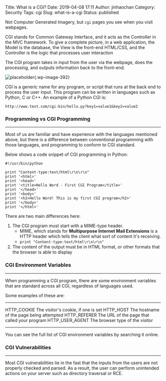 Title: What is a CGI?
Date: 2019-04-08 17:11
Author: jinhaochan
Category: Security
Tags: cgi
Slug: what-is-a-cgi
Status: published



Not Computer Generated Imagery, but `cgi` pages you see when you visit webpages.





CGI stands for Common Gateway Interface, and it acts as the Controller in the MVC framework. To give a complete picture, in a web application, the Model is the database, the View is the front-end HTML/CSS, and the Controller is the logic that processes user interaction





The CGI program takes in input from the user via the webpage, does the processing, and outputs information back to the front-end.



<!-- wp:image {"id":392,"align":"center"} -->

>


![placeholder]({attach}media/2019/04/cgi.gif){.wp-image-392}








CGI is a generic name for any program, or script that runs at the back end to process the user input. This program can be written in languages such as Python, C or C++. An example of a Python CGI is:





`http://www.test.com/cgi-bin/hello.py?key1=value1&key2=value2`



<!-- wp:heading {"level":3} -->

### Programming vs CGI Programming





------------------------------------------------------------------------



</p>


Most of us are familiar and have experience with the languages mentioned above, but there is a difference between conventional programming with those languages, and programming to conform to CGI standard.





Below shows a code snippet of CGI programming in Python:



<!-- wp:code -->

``` {.wp-block-code}
#!/usr/bin/python

print "Content-type:text/html\r\n\r\n"
print '<html>'
print '<head>'
print '<title>Hello Word - First CGI Program</title>'
print '</head>'
print '<body>'
print '<h2>Hello Word! This is my first CGI program</h2>'
print '</body>'
print '</html>'
```

<!-- /wp:code -->



There are two main differences here:



<!-- wp:list {"ordered":true} -->

1.  The CGI program must start with a MIME-type header.
    -   MIME, which stands for **Multipurpose Internet Mail Extensions** is a HTTP header which tells the client what sort of content it's receiving.
    -   `print "Content-type:text/html\r\n\r\n"`
2.  The content of the output must be in HTML format, or other formats that the browser is able to display



<!-- wp:heading {"level":3} -->

### CGI Environment Variables  





------------------------------------------------------------------------



</p>


When programming a CGI program, there are some environment variables that are standard across all CGI, regardless of languages used.





Some examples of these are:



<!-- wp:table -->

  ------------------- ----------------------------------------------
  HTTP\_COOKIE        The visitor's cookie, if one is set
  HTTP\_HOST          The hostname of the page being attempted
  HTTP\_REFERER       The URL of the page that called your program
  HTTP\_USER\_AGENT   The browser type of the visitor
  ------------------- ----------------------------------------------

<!-- /wp:table -->



You can see the full list of CGI environment variables by searching it online.



<!-- wp:heading {"level":3} -->

### CGI Vulnerabilities





------------------------------------------------------------------------



</p>


Most CGI vulnerabilities lie in the fast that the inputs from the users are not properly checked and parsed. As a result, the user can perform unintended actions on your server such as directory traversal or RCE.


